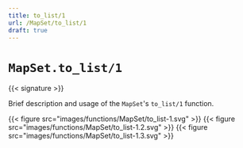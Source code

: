 ```yaml
---
title: to_list/1
url: /MapSet/to_list/1
draft: true
---
```


# `MapSet.to_list/1`

{{< signature >}}

Brief description and usage of the `MapSet`'s `to_list/1` function.

{{< figure src="images/functions/MapSet/to_list-1.svg" >}}
{{< figure src="images/functions/MapSet/to_list-1.2.svg" >}}
{{< figure src="images/functions/MapSet/to_list-1.3.svg" >}}
